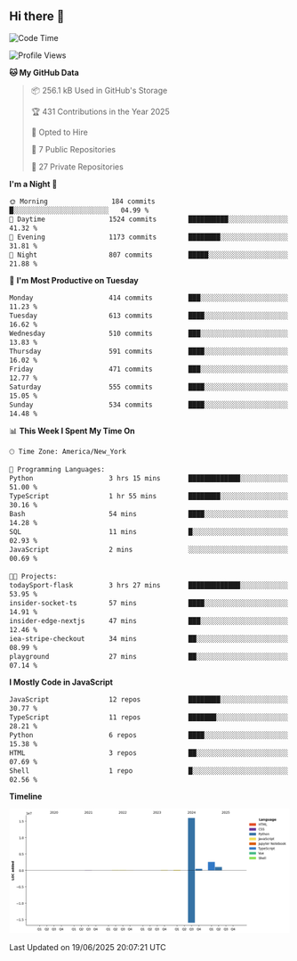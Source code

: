 ## Hi there 👋

<!--START_SECTION:waka-->
![Code Time](http://img.shields.io/badge/Code%20Time-342%20hrs%2023%20mins-blue)

![Profile Views](http://img.shields.io/badge/Profile%20Views-0-blue)

**🐱 My GitHub Data** 

> 📦 256.1 kB Used in GitHub's Storage 
 > 
> 🏆 431 Contributions in the Year 2025
 > 
> 💼 Opted to Hire
 > 
> 📜 7 Public Repositories 
 > 
> 🔑 27 Private Repositories 
 > 
**I'm a Night 🦉** 

```text
🌞 Morning                184 commits         █░░░░░░░░░░░░░░░░░░░░░░░░   04.99 % 
🌆 Daytime                1524 commits        ██████████░░░░░░░░░░░░░░░   41.32 % 
🌃 Evening                1173 commits        ████████░░░░░░░░░░░░░░░░░   31.81 % 
🌙 Night                  807 commits         █████░░░░░░░░░░░░░░░░░░░░   21.88 % 
```
📅 **I'm Most Productive on Tuesday** 

```text
Monday                   414 commits         ███░░░░░░░░░░░░░░░░░░░░░░   11.23 % 
Tuesday                  613 commits         ████░░░░░░░░░░░░░░░░░░░░░   16.62 % 
Wednesday                510 commits         ███░░░░░░░░░░░░░░░░░░░░░░   13.83 % 
Thursday                 591 commits         ████░░░░░░░░░░░░░░░░░░░░░   16.02 % 
Friday                   471 commits         ███░░░░░░░░░░░░░░░░░░░░░░   12.77 % 
Saturday                 555 commits         ████░░░░░░░░░░░░░░░░░░░░░   15.05 % 
Sunday                   534 commits         ████░░░░░░░░░░░░░░░░░░░░░   14.48 % 
```


📊 **This Week I Spent My Time On** 

```text
🕑︎ Time Zone: America/New_York

💬 Programming Languages: 
Python                   3 hrs 15 mins       █████████████░░░░░░░░░░░░   51.00 % 
TypeScript               1 hr 55 mins        ████████░░░░░░░░░░░░░░░░░   30.16 % 
Bash                     54 mins             ████░░░░░░░░░░░░░░░░░░░░░   14.28 % 
SQL                      11 mins             █░░░░░░░░░░░░░░░░░░░░░░░░   02.93 % 
JavaScript               2 mins              ░░░░░░░░░░░░░░░░░░░░░░░░░   00.69 % 

🐱‍💻 Projects: 
todaySport-flask         3 hrs 27 mins       █████████████░░░░░░░░░░░░   53.95 % 
insider-socket-ts        57 mins             ████░░░░░░░░░░░░░░░░░░░░░   14.91 % 
insider-edge-nextjs      47 mins             ███░░░░░░░░░░░░░░░░░░░░░░   12.46 % 
iea-stripe-checkout      34 mins             ██░░░░░░░░░░░░░░░░░░░░░░░   08.99 % 
playground               27 mins             ██░░░░░░░░░░░░░░░░░░░░░░░   07.14 % 
```

**I Mostly Code in JavaScript** 

```text
JavaScript               12 repos            ████████░░░░░░░░░░░░░░░░░   30.77 % 
TypeScript               11 repos            ███████░░░░░░░░░░░░░░░░░░   28.21 % 
Python                   6 repos             ████░░░░░░░░░░░░░░░░░░░░░   15.38 % 
HTML                     3 repos             ██░░░░░░░░░░░░░░░░░░░░░░░   07.69 % 
Shell                    1 repo              █░░░░░░░░░░░░░░░░░░░░░░░░   02.56 % 
```



**Timeline**

![Lines of Code chart](https://raw.githubusercontent.com/dikshithvishnu/dikshithvishnu/main/assets/bar_graph.png)


 Last Updated on 19/06/2025 20:07:21 UTC
<!--END_SECTION:waka-->
